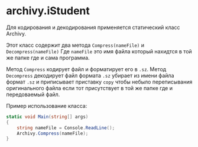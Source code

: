 # archivy.iStudent

Для кодирования и декодирования применяется статический класс Archivy.

Этот класс содержит два метода `Compress(nameFile)` и `Decompress(nameFile)`
Где `nameFile` это имя файла который нахидтся в той же папке где и сама программа.

Метод `Compress` кодирует файл и форматирует его в `.sz`.
Метод `Decompress` декодирует файл формата `.sz` убирает из имени файла формат `.sz` и приписывает приставку `copy` чтобы небыло переписывания оригинального файла если тот присутствует в той же папке где и передоваемый файл.

Пример использование класса:

```C#
static void Main(string[] args)
{
	string nameFile = Console.ReadLine();
	Archivy.Compress(nameFile);
}
```
<!-- Для запуска архиватора перейдите в папку `bin/Debug`
и через консоль введите команду:

`$ ConsoleApplicationArchivy <mode> [Files, ]`

Где `<mode>` режим архиватора:

1. `--com` архиваирование файлов
2. `--uncom` деархиваирование файлов

`[Files, ]` имена файлов которые вы хотите архивировать или деархивировать:

Пример `ConsoleApplicationArchivy --com input.txt output.txt`

В данном пример будуд архивироваться два файла `input.txt` и `output.txt`.
По окончанию программы в той же директории будудт два файла `input.txt.sz` и `output.txt.sz`. -->
